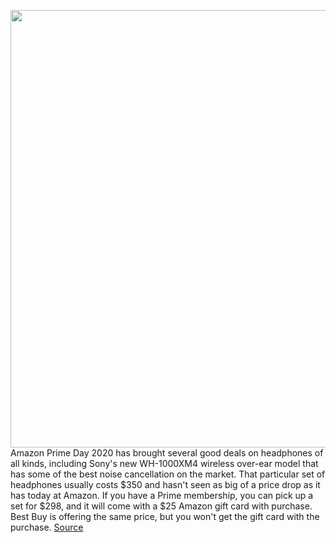 <img src='https://cdn.vox-cdn.com/thumbor/mPpz310PRhUxIzChcAYxXdA4tZ0=/0x0:2040x1360/1200x800/filters:focal(761x527:1087x853)/cdn.vox-cdn.com/uploads/chorus_image/image/67622516/IMG_0626-1.0.0.jpeg' width='700px' /><br/>
Amazon Prime Day 2020 has brought several good deals on headphones of all kinds, including Sony's new WH-1000XM4 wireless over-ear model that has some of the best noise cancellation on the market. That particular set of headphones usually costs $350 and hasn't seen as big of a price drop as it has today at Amazon. If you have a Prime membership, you can pick up a set for $298, and it will come with a $25 Amazon gift card with purchase. Best Buy is offering the same price, but you won't get the gift card with the purchase.
<a href='https://www.theverge.com/21514079/amazon-prime-day-best-headphone-deals'> Source <a/>
